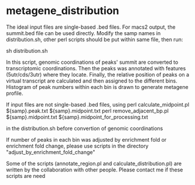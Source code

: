 # metagene_distribution
The ideal input files are single-based .bed files. For macs2 output, the summit.bed file can be used directly. Modify the samp names in 
distribution.sh, other perl scripts should be put within same file, then run:

sh distribution.sh

In this script, genomic coordinations of peaks' summit are converted to transcriptomic coordinations. Then the peaks was annotated with features 
(5utr/cds/3utr) where they locate. Finally, the relative position of peaks on a virtual transcript are calculated and then assigned to the different bins.
Histogram of peak numbers within each bin is drawn to generate metagene profile.

If input files are not single-based .bed files, using 
perl calculate_midpoint.pl ${samp}.peak.txt ${samp}.midpoint.txt
perl remove_adjacent_bp.pl ${samp}.midpoint.txt ${samp}.midpoint_for_processing.txt

in the distribution.sh before convertion of genomic coordinations

If number of peaks in each bin was adjusted by enrichment fold or enrichment fold change, please use scripts in the directory "adjust_by_enrichment_fold_change"

Some of the scripts (annotate_region.pl and calculate_distribution.pl) are written by the collaboration with other people. Please contact me if these scripts are need
